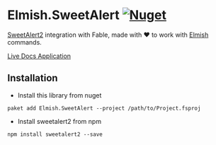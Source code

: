 # Elmish.SweetAlert [![Nuget](https://img.shields.io/nuget/v/Elmish.SweetAlert.svg?colorB=green)](https://www.nuget.org/packages/Elmish.SweetAlert)

[SweetAlert2](https://sweetalert2.github.io/) integration with Fable, made with :heart: to work with [Elmish](https://github.com/fable-elmish/elmish) commands. 

[Live Docs Application](https://zaid-ajaj.github.io/Elmish.SweetAlert/)


## Installation
- Install this library from nuget
```
paket add Elmish.SweetAlert --project /path/to/Project.fsproj
```
- Install sweetalert2 from npm
```
npm install sweetalert2 --save
```
